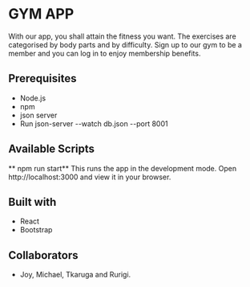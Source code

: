 # GYM APP
With our app, you shall attain the fitness you want. The exercises are categorised by body parts and by difficulty.
Sign up to our gym to be a member and you can log in to enjoy membership benefits.

## Prerequisites
* Node.js
* npm
* json server
* Run json-server --watch db.json --port 8001

## Available Scripts
** npm run start** This runs the app in the development mode. Open http://localhost:3000 and view it in your browser.

## Built with
* React
* Bootstrap

## Collaborators
* Joy, Michael, Tkaruga  and Rurigi.